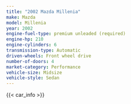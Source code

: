 ```yaml
---
title: "2002 Mazda Millenia"
make: Mazda
model: Millenia
year: 2002
engine-fuel-type: premium unleaded (required)
engine-hp: 210
engine-cylinders: 6
transmission-type: Automatic
driven-wheels: Front wheel drive
number-of-doors: 4
market-category: Performance
vehicle-size: Midsize
vehicle-style: Sedan
---
```


{{< car_info >}}
